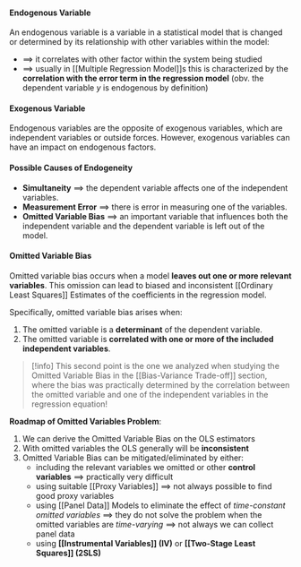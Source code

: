 #### Endogenous Variable
An endogenous variable is a variable in a statistical model that is changed or determined by its relationship with other variables within the model:
- $\implies$ it correlates with other factor within the system being studied 
- $\implies$ usually in [[Multiple Regression Model]]s this is characterized by the **correlation with the error term in the regression model** (obv. the dependent variable $y$ is endogenous by definition)

#### Exogenous Variable
Endogenous variables are the opposite of exogenous variables, which are independent variables or outside forces. However, exogenous variables can have an impact on endogenous factors.

#### Possible Causes of Endogeneity
- **Simultaneity** $\implies$ the dependent variable affects one of the independent variables.
- **Measurement Error** $\implies$ there is error in measuring one of the variables.
- **Omitted Variable Bias** $\implies$ an important variable that influences both the independent variable and the dependent variable is left out of the model.

#### Omitted Variable Bias
Omitted variable bias occurs when a model **leaves out one or more relevant variables**. This omission can lead to biased and inconsistent [[Ordinary Least Squares]] Estimates of the coefficients in the regression model. 

Specifically, omitted variable bias arises when:

1. The omitted variable is a **determinant** of the dependent variable.
2. The omitted variable is **correlated with one or more of the included independent variables**.

>[!info]
>This second point is the one we analyzed when studying the Omitted Variable Bias in the [[Bias-Variance Trade-off]] section, where the bias was practically determined by the correlation between the omitted variable and one of the independent variables in the regression equation!

**Roadmap of Omitted Variables Problem**:
1. We can derive the Omitted Variable Bias on the OLS estimators
2. With omitted variables the OLS generally will be **inconsistent**
3. Omitted Variable Bias can be mitigated/eliminated by either:
	-  including the relevant variables we omitted or other **control variables**
	  $\implies$ practically very difficult
	- using suitable [[Proxy Variables]]
	  $\implies$ not always possible to find good proxy variables
	- using [[Panel Data]] Models to eliminate the effect of *time-constant omitted variables*
	  $\implies$ they do not solve the problem when the omitted variables are *time-varying*
	  $\implies$ not always we can collect panel data
	- using **[[Instrumental Variables]] (IV)** or **[[Two-Stage Least Squares]] (2SLS)**
